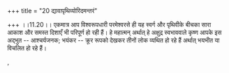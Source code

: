 +++
title = "20 द्यावापृथिव्योरिदमन्तरं"

+++
।।11.20।। एकमात्र आप विश्वरूपधारी परमेश्वरसे ही यह स्वर्ग और पृथिवीके
बीचका सारा आकाश और समस्त दिशाएँ भी परिपूर्ण हो रही हैं। हे महात्मन्
अर्थात् हे अक्षुद्र स्वभाववाले कृष्ण आपके इस अद्भुत -- आश्चर्यजनक; भयंकर
-- क्रूर रूपको देखकर तीनों लोक व्यथित हो रहे हैं अर्थात् भयभीत या विचलित
हो रहे हैं।  
  
,
